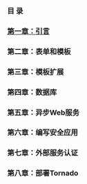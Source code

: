 ### 目 录
### [第一章：引言](https://github.com/tangjiaxing669/Tornado/blob/master/%E5%BC%95%E8%A8%80.mdd)
### 第二章：表单和模板
### 第三章：模板扩展
### 第四章：数据库
### 第五章：异步Web服务
### 第六章：编写安全应用
### 第七章：外部服务认证
### 第八章：部署Tornado
